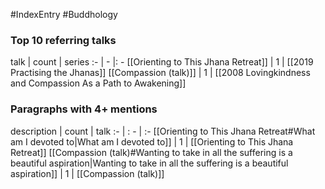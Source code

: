 #IndexEntry #Buddhology

### Top 10 referring talks
talk | count | series
:- | - |: -
[[Orienting to This Jhana Retreat]] | 1 | [[2019 Practising the Jhanas]]
[[Compassion (talk)]] | 1 | [[2008 Lovingkindness and Compassion As a Path to Awakening]]

### Paragraphs with 4+ mentions
description | count | talk
:- | : - | :-
[[Orienting to This Jhana Retreat#What am I devoted to\|What am I devoted to]] | 1 | [[Orienting to This Jhana Retreat]]
[[Compassion (talk)#Wanting to take in all the suffering is a beautiful aspiration\|Wanting to take in all the suffering is a beautiful aspiration]] | 1 | [[Compassion (talk)]]

